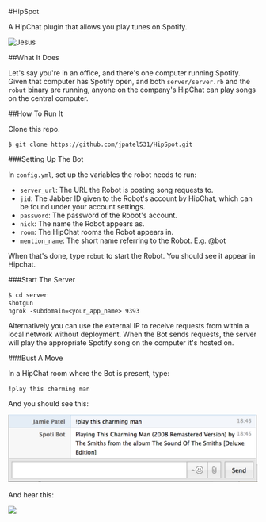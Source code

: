 #HipSpot

A HipChat plugin that allows you play tunes on Spotify.

![Jesus](http://2.bp.blogspot.com/-3M-3PKr38do/Tg0lX-yXGOI/AAAAAAAAAzo/CRB7JuFZttM/s1600/jesus-juice-85960-465-500.jpg)

##What It Does

Let's say you're in an office, and there's one computer running Spotify. Given that computer has Spotify open, and both `server/server.rb` and the `robut` binary are running, anyone on the company's HipChat can play songs on the central computer.

##How To Run It

Clone this repo.

    $ git clone https://github.com/jpatel531/HipSpot.git

###Setting Up The Bot

In `config.yml`, set up the variables the robot needs to run:

* `server_url`: The URL the Robot is posting song requests to.
* `jid`: The Jabber ID given to the Robot's account by HipChat, which can be found under your account settings.
* `password`: The password of the Robot's account.
* `nick`: The name the Robot appears as.
* `room`: The HipChat rooms the Robot appears in.
* `mention_name`: The short name referring to the Robot. E.g. @bot

When that's done, type `robut` to start the Robot. You should see it appear in Hipchat.

###Start The Server

    $ cd server
    shotgun
    ngrok -subdomain=<your_app_name> 9393

Alternatively you can use the external IP to receive requests from within a local network without deployment. When the Bot sends requests, the server will play the appropriate Spotify song on the computer it's hosted on.

###Bust A Move

In a HipChat room where the Bot is present, type:

    !play this charming man

And you should see this:

![This Charming Man](https://raw.githubusercontent.com/jpatel531/HipSpot/master/screenshot/smiths.jpg)

And hear this:

<a href="http://www.youtube.com/watch?feature=player_embedded&v=cJRP3LRcUFg
" target="_blank"><img src="http://img.youtube.com/vi/cJRP3LRcUFg/0.jpg"/></a>



